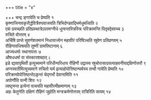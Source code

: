 +++
title = "४"

+++
चन्द्र ङ्गायेति च प्रेष्यति १  
कृष्णाजिनावकृत्तैर्द्धवित्रैरुपवाजयति त्रिभिर्दण्डवद्भिर्मधुमध्विति २  
एकं प्रयच्छति प्रतिप्रस्थात्रेऽपरमग्नीधे धून्वन्तस्त्रिस्त्रिः परिक्रामन्ति पितृवद्देववच्च ३  
रुचिते वोत्तरम् ४  
अर्चिषि प्राप्ते सुवर्णशतमानं निधायाज्येन महावीरं परिषिञ्चति स्रुवेण प्रतिप्रणवम् ५  
रौहिणावधिश्रयति तूष्णीं ग्रामपिष्टानाम् ६  
 आज्यधर्माः स्थानापत्तः ७  
औषधधर्मा वा संस्कारशब्दात् ८  
इडे द्यावापृथिवी इत्युच्यमाने परिधीन्परिधाय रौहिणौ उद्वास्य स्रुचोरासादयत्याहवनीयाद्दक्षिणोत्तरौ ९  
 अप्नस्वतीमित्युच्यमाने रुचितो घर्म इत्याहोपोत्तिष्ठन्घर्मस्य तन्वौ गायेति प्रेष्यति १०  
परिक्रम्योपोत्तिष्ठन्तेऽकृन्तं चेद्गर्भो देवानामिति ११  
अपोर्णौति पत्नी शिरः १२  
त्वष्टृमन्त इत्येनां वाचयति महावीरमीक्षमाणाम् १३  
अहः केतुनेति दक्षिणं रौहिणं जुहोति मन्त्रक्रमेणोत्तरम् रात्रिरिति सायम् १४  

